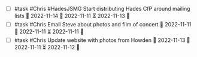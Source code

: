 - [ ] #task #Chris #HadesJSMG Start distributing Hades CfP around mailing lists 📅 2022-11-14 🛫 2022-11-11 ⏳ 2022-11-13 🔼 
- [ ] #task #Chris Email Steve about photos and film of concert 📅 2022-11-11 🛫 2022-11-11 ⏳ 2022-11-11 🔼 
- [ ] #task #Chris Update website with photos from Howden 📅 2022-11-13 🛫 2022-11-11 ⏳ 2022-11-12 🔼 